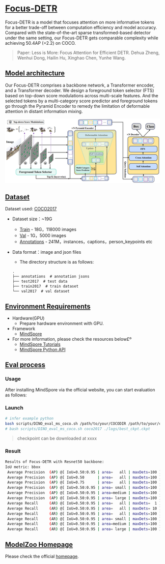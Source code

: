 # [Focus-DETR](#contents)

Focus-DETR is a model that focuses attention on more informative tokens for a better trade-off between computation efficiency and model accuracy. Compared with the state-of-the-art sparse transformed-based detector under the same setting,
our Focus-DETR gets comparable complexity while achieving 50.4AP (+2.2) on COCO.

> Paper: Less is More: Focus Attention for Efficient DETR.
> Dehua Zheng,  Wenhui Dong, Hailin Hu, Xinghao Chen, Yunhe Wang.


## [Model architecture](#contents)

Our Focus-DETR comprises a backbone network, a Transformer encoder, and a Transformer decoder. We design a foreground token selector (FTS) based on top-down score modulations across multi-scale features. And the selected tokens by a multi-category score predictor and foreground tokens go through the Pyramid Encoder to remedy the limitation of deformable attention in distant information mixing.

![Focus-DETR](./figs/model_arch.PNG)

## [Dataset](#contents)

Dataset used: [COCO2017](https://cocodataset.org/#download)

- Dataset size：~19G
    - [Train](http://images.cocodataset.org/zips/train2017.zip) - 18G，118000 images
    - [Val](http://images.cocodataset.org/zips/val2017.zip) - 1G，5000 images
    - [Annotations](http://images.cocodataset.org/annotations/annotations_trainval2017.zip) -
      241M，instances，captions，person_keypoints etc
- Data format：image and json files
    - The directory structure is as follows:

  ```text
  .
  ├── annotations  # annotation jsons
  ├── test2017  # test data
  ├── train2017  # train dataset
  └── val2017  # val dataset
  ```

## [Environment Requirements](#contents)

- Hardware(GPU)
    - Prepare hardware environment with GPU.
- Framework
    - [MindSpore](https://www.mindspore.cn/install/en)
- For more information, please check the resources below£º
    - [MindSpore Tutorials](https://www.mindspore.cn/tutorials/en/master/index.html)
    - [MindSpore Python API](https://www.mindspore.cn/docs/en/master/index.html)

## [Eval process](#contents)

### Usage

After installing MindSpore via the official website, you can start evaluation as follows:

### Launch

```bash
# infer example python
bash scripts/DINO_eval_ms_coco.sh /path/to/your/COCODIR /path/to/your/checkpoint
# bash scripts/DINO_eval_ms_coco.sh coco2017 ./logs/best_ckpt.ckpt
```

> checkpoint can be downloaded at xxxx

### Result

```bash
Results of Focus-DETR with Resnet50 backbone:
IoU metric: bbox
 Average Precision  (AP) @[ IoU=0.50:0.95 | area=   all | maxDets=100 ] = 0.479
 Average Precision  (AP) @[ IoU=0.50      | area=   all | maxDets=100 ] = 0.659
 Average Precision  (AP) @[ IoU=0.75      | area=   all | maxDets=100 ] = 0.521
 Average Precision  (AP) @[ IoU=0.50:0.95 | area= small | maxDets=100 ] = 0.323
 Average Precision  (AP) @[ IoU=0.50:0.95 | area=medium | maxDets=100 ] = 0.505
 Average Precision  (AP) @[ IoU=0.50:0.95 | area= large | maxDets=100 ] = 0.619
 Average Recall     (AR) @[ IoU=0.50:0.95 | area=   all | maxDets=  1 ] = 0.372
 Average Recall     (AR) @[ IoU=0.50:0.95 | area=   all | maxDets= 10 ] = 0.640
 Average Recall     (AR) @[ IoU=0.50:0.95 | area=   all | maxDets=100 ] = 0.720
 Average Recall     (AR) @[ IoU=0.50:0.95 | area= small | maxDets=100 ] = 0.568
 Average Recall     (AR) @[ IoU=0.50:0.95 | area=medium | maxDets=100 ] = 0.757
 Average Recall     (AR) @[ IoU=0.50:0.95 | area= large | maxDets=100 ] = 0.878
```

## [ModelZoo Homepage](#contents)

Please check the official [homepage](https://gitee.com/mindspore/models).
